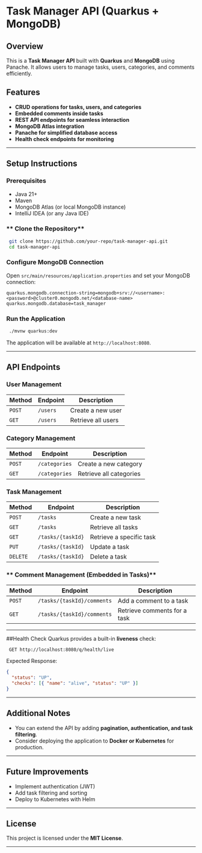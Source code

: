 # Task Manager API (Quarkus + MongoDB)

## Overview
This is a **Task Manager API** built with **Quarkus** and **MongoDB** using Panache. It allows users to manage tasks, users, categories, and comments efficiently.

## Features
- **CRUD operations for tasks, users, and categories**
- **Embedded comments inside tasks**
- **REST API endpoints for seamless interaction**
- **MongoDB Atlas integration**
- **Panache for simplified database access**
- **Health check endpoints for monitoring**

---

## Setup Instructions

### **Prerequisites**
- Java 21+
- Maven
- MongoDB Atlas (or local MongoDB instance)
- IntelliJ IDEA (or any Java IDE)

### ** Clone the Repository**
```sh
 git clone https://github.com/your-repo/task-manager-api.git
 cd task-manager-api
```

### **Configure MongoDB Connection**
Open `src/main/resources/application.properties` and set your MongoDB connection:
```properties
quarkus.mongodb.connection-string=mongodb+srv://<username>:<password>@cluster0.mongodb.net/<database-name>
quarkus.mongodb.database=task_manager
```

### **Run the Application**
```sh
 ./mvnw quarkus:dev
```

The application will be available at `http://localhost:8080`.

---

## API Endpoints

### **User Management**
| Method | Endpoint | Description |
|--------|---------|-------------|
| `POST` | `/users` | Create a new user |
| `GET` | `/users` | Retrieve all users |

### **Category Management**
| Method | Endpoint | Description |
|--------|---------|-------------|
| `POST` | `/categories` | Create a new category |
| `GET` | `/categories` | Retrieve all categories |

### **Task Management**
| Method | Endpoint | Description |
|--------|---------|-------------|
| `POST` | `/tasks` | Create a new task |
| `GET` | `/tasks` | Retrieve all tasks |
| `GET` | `/tasks/{taskId}` | Retrieve a specific task |
| `PUT` | `/tasks/{taskId}` | Update a task |
| `DELETE` | `/tasks/{taskId}` | Delete a task |

### ** Comment Management (Embedded in Tasks)**
| Method | Endpoint | Description |
|--------|---------|-------------|
| `POST` | `/tasks/{taskId}/comments` | Add a comment to a task |
| `GET` | `/tasks/{taskId}/comments` | Retrieve comments for a task |

---

##Health Check
Quarkus provides a built-in **liveness** check:
```sh
 GET http://localhost:8080/q/health/live
```
Expected Response:
```json
{
  "status": "UP",
  "checks": [{ "name": "alive", "status": "UP" }]
}
```

---

## Additional Notes
- You can extend the API by adding **pagination, authentication, and task filtering**.
- Consider deploying the application to **Docker or Kubernetes** for production.

---

## Future Improvements
- Implement authentication (JWT)
- Add task filtering and sorting
- Deploy to Kubernetes with Helm

---

## License
This project is licensed under the **MIT License**.

---
